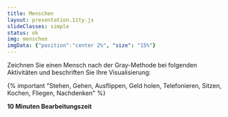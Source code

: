 ```yaml
---
title: Menschen
layout: presentation.11ty.js
slideClasses: simple
status: ok
img: menschen
imgData: {"position":"center 2%", "size": "15%"}
---
```



Zeichnen Sie einen Mensch nach der Gray-Methode bei folgenden Aktivitäten und beschriften Sie Ihre Visualisierung:

{% important "Stehen, Gehen, Ausflippen, Geld holen, Telefonieren, Sitzen, Kochen, Fliegen, Nachdenken"  %}

**10 Minuten Bearbeitungszeit**
